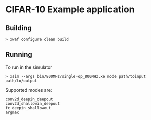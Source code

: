 # CIFAR-10 Example application

## Building

    > xwaf configure clean build

## Running

To run in the simulator

    > xsim --args bin/800MHz/single-op_800MHz.xe mode path/toinput path/to/output

Supported modes are:

    conv2d_deepin_deepout
    conv2d_shallowin_deepout
    fc_deepin_shallowout
    argmax
